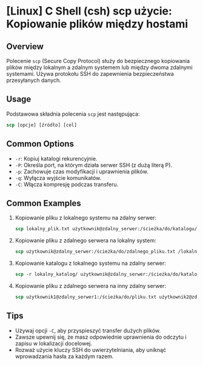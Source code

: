 # [Linux] C Shell (csh) scp użycie: Kopiowanie plików między hostami

## Overview
Polecenie `scp` (Secure Copy Protocol) służy do bezpiecznego kopiowania plików między lokalnym a zdalnym systemem lub między dwoma zdalnymi systemami. Używa protokołu SSH do zapewnienia bezpieczeństwa przesyłanych danych.

## Usage
Podstawowa składnia polecenia `scp` jest następująca:

```csh
scp [opcje] [źródło] [cel]
```

## Common Options
- `-r`: Kopiuj katalogi rekurencyjnie.
- `-P`: Określa port, na którym działa serwer SSH (z dużą literą P).
- `-p`: Zachowuje czas modyfikacji i uprawnienia plików.
- `-q`: Wyłącza wyjście komunikatów.
- `-C`: Włącza kompresję podczas transferu.

## Common Examples
1. Kopiowanie pliku z lokalnego systemu na zdalny serwer:
   ```csh
   scp lokalny_plik.txt użytkownik@zdalny_serwer:/ścieżka/do/katalogu/
   ```

2. Kopiowanie pliku z zdalnego serwera na lokalny system:
   ```csh
   scp użytkownik@zdalny_serwer:/ścieżka/do/zdalnego_pliku.txt /lokalna/ścieżka/
   ```

3. Kopiowanie katalogu z lokalnego systemu na zdalny serwer:
   ```csh
   scp -r lokalny_katalog/ użytkownik@zdalny_serwer:/ścieżka/do/katalogu/
   ```

4. Kopiowanie pliku z zdalnego serwera na inny zdalny serwer:
   ```csh
   scp użytkownik1@zdalny_serwer1:/ścieżka/do/pliku.txt użytkownik2@zdalny_serwer2:/ścieżka/do/katalogu/
   ```

## Tips
- Używaj opcji `-C`, aby przyspieszyć transfer dużych plików.
- Zawsze upewnij się, że masz odpowiednie uprawnienia do odczytu i zapisu w lokalizacji docelowej.
- Rozważ użycie kluczy SSH do uwierzytelniania, aby uniknąć wprowadzania hasła za każdym razem.